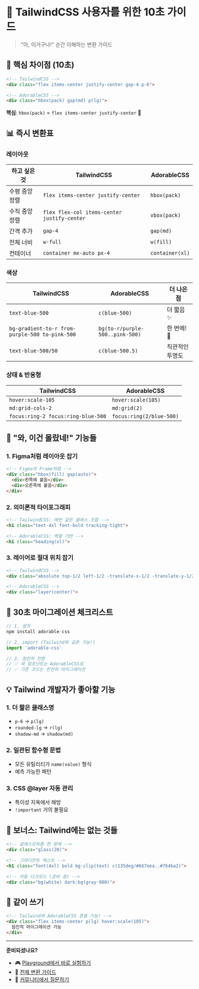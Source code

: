 # 🔄 TailwindCSS 사용자를 위한 10초 가이드

> "아, 이거구나!" 순간 이해하는 변환 가이드

## 🎯 핵심 차이점 (10초)

```html
<!-- TailwindCSS -->
<div class="flex items-center justify-center gap-4 p-6">

<!-- AdorableCSS -->
<div class="hbox(pack) gap(md) p(lg)">
```

**핵심**: `hbox(pack)` = `flex items-center justify-center` 🎉

## 📊 즉시 변환표

### 레이아웃

| 하고 싶은 것 | TailwindCSS | AdorableCSS | 
|-------------|-------------|-------------|
| 수평 중앙 정렬 | `flex items-center justify-center` | `hbox(pack)` |
| 수직 중앙 정렬 | `flex flex-col items-center justify-center` | `vbox(pack)` |
| 간격 추가 | `gap-4` | `gap(md)` |
| 전체 너비 | `w-full` | `w(fill)` |
| 컨테이너 | `container mx-auto px-4` | `container(xl)` |

### 색상

| TailwindCSS | AdorableCSS | 더 나은 점 |
|-------------|-------------|-----------|
| `text-blue-500` | `c(blue-500)` | 더 짧음 ✨ |
| `bg-gradient-to-r from-purple-500 to-pink-500` | `bg(to-r/purple-500..pink-500)` | 한 번에! 🎨 |
| `text-blue-500/50` | `c(blue-500.5)` | 직관적인 투명도 |

### 상태 & 반응형

| TailwindCSS | AdorableCSS |
|-------------|-------------|
| `hover:scale-105` | `hover:scale(105)` |
| `md:grid-cols-2` | `md:grid(2)` |
| `focus:ring-2 focus:ring-blue-500` | `focus:ring(2/blue-500)` |

## 🤯 "와, 이건 몰랐네!" 기능들

### 1. Figma처럼 레이아웃 잡기

```html
<!-- Figma의 Frame처럼 -->
<div class="hbox(fill) gap(auto)">
  <div>왼쪽에 붙음</div>
  <div>오른쪽에 붙음</div>
</div>
```

### 2. 의미론적 타이포그래피

```html
<!-- TailwindCSS: 매번 같은 클래스 조합 -->
<h1 class="text-4xl font-bold tracking-tight">

<!-- AdorableCSS: 역할 기반 -->
<h1 class="heading(xl)">
```

### 3. 레이어로 절대 위치 잡기

```html
<!-- TailwindCSS -->
<div class="absolute top-1/2 left-1/2 -translate-x-1/2 -translate-y-1/2">

<!-- AdorableCSS -->
<div class="layer(center)">
```

## 🚀 30초 마이그레이션 체크리스트

```javascript
// 1. 설치
npm install adorable-css

// 2. import (Tailwind와 공존 가능!)
import 'adorable-css'

// 3. 점진적 전환
// ✅ 새 컴포넌트는 AdorableCSS로
// ✅ 기존 코드는 천천히 마이그레이션
```

## 💡 Tailwind 개발자가 좋아할 기능

### 1. 더 짧은 클래스명
- `p-6` → `p(lg)`
- `rounded-lg` → `r(lg)`
- `shadow-md` → `shadow(md)`

### 2. 일관된 함수형 문법
- 모든 유틸리티가 `name(value)` 형식
- 예측 가능한 패턴

### 3. CSS @layer 자동 관리
- 특이성 지옥에서 해방
- `!important` 거의 불필요

## 🎁 보너스: Tailwind에는 없는 것들

```html
<!-- 글래스모피즘 한 방에 -->
<div class="glass(20)">

<!-- 그라디언트 텍스트 -->
<h1 class="font(4xl) bold bg-clip(text) c(135deg/#667eea..#764ba2)">

<!-- 자동 다크모드 (준비 중) -->
<div class="bg(white) dark:bg(gray-900)">
```

## 🤝 같이 쓰기

```html
<!-- Tailwind와 AdorableCSS 혼용 가능! -->
<div class="flex items-center p(lg) hover:scale(105)">
  점진적 마이그레이션 가능
</div>
```

---

**준비되셨나요?** 

- 🎮 [Playground에서 바로 실험하기](/playground)
- 📖 [전체 변환 가이드](./MIGRATION_GUIDE.md)
- 💬 [커뮤니티에서 질문하기](https://github.com/adorablecss/adorable-css-v2/discussions)